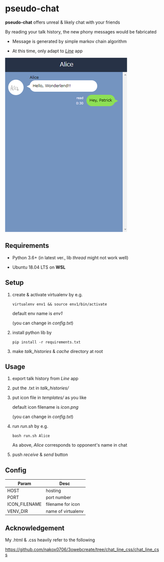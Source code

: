 # pseudo-chat

**pseudo-chat** offers unreal & likely chat with your friends

By reading your talk history, the new phony messages would be fabricated

* Message is generated by simple markov chain algorithm

* At this time, only adapt to [*Line*](https://en.wikipedia.org/wiki/Line_(software)) app

![sample_image](docs/sample1.png)

## Requirements
* Python 3.6+ (in latest ver., lib *thread* might not work well)

* Ubuntu 18.04 LTS on **WSL**

## Setup
1. create & activate virtualenv by e.g.
    ```
    virtualenv env1 && source env1/bin/activate
    ```

    default env name is *env1*

    (you can change in *config.txt*)

2. install python lib by
    ```
    pip install -r requirements.txt
    ```

3. make *talk_histories* & *cache* directory at root

## Usage
1. export talk history from *Line* app

2. put the .txt in *talk_histories/*

3. put icon file in *templates/* as you like

    default icon filename is *icon.png*

    (you can change in *config.txt*)

4. run *run.sh* by e.g.
    ```
    bash run.sh Alice
    ```
    As above, *Alice* corresponds to opponent's name in chat

5. push *receive* & *send* button

## Config

Param | Desc
----|----
HOST | hosting
PORT | port number
ICON_FILENAME | filename for icon
VENV_DIR | name of virtualenv


## Acknowledgement

My .html & .css heavily refer to the following

https://github.com/nakox0706/3owebcreate/tree/chat_line_css/chat_line_css